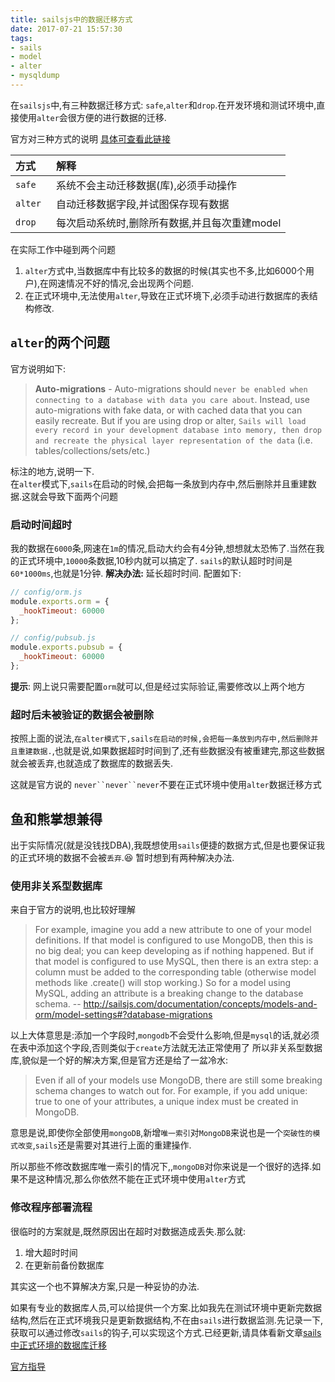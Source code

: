 ```yaml
---
title: sailsjs中的数据迁移方式
date: 2017-07-21 15:57:30
tags: 
- sails
- model
- alter
- mysqldump
---
```



在`sailsjs`中,有三种数据迁移方式: `safe`,`alter`和`drop`.在开发环境和测试环境中,直接使用`alter`会很方便的进行数据的迁移.

官方对三种方式的说明 [具体可查看此链接](http://sailsjs.com/documentation/concepts/models-and-orm/model-settings#?database-migrations)

|**方式**|**解释**|
|:---|:---|
|`safe`|系统不会主动迁移数据(库),必须手动操作|
|`alter `|自动迁移数据字段,并试图保存现有数据|
|`drop`|每次启动系统时,删除所有数据,并且每次重建model|

在实际工作中碰到两个问题

1. `alter`方式中,当数据库中有比较多的数据的时候(其实也不多,比如6000个用户),在网速情况不好的情况,会出现两个问题.
2. 在正式环境中,无法使用`alter`,导致在正式环境下,必须手动进行数据库的表结构修改.

## `alter`的两个问题

官方说明如下:

> **Auto-migrations** - Auto-migrations should `never be enabled when connecting to a database with data you care about`. Instead, use auto-migrations with fake data, or with cached data that you can easily recreate.
>  But if you are using drop or alter, `Sails will load every record in your development database into memory, then drop and recreate the physical layer representation of the data` (i.e. tables/collections/sets/etc.)

标注的地方,说明一下.    
在`alter`模式下,`sails`在启动的时候,会把每一条放到内存中,然后删除并且重建数据.这就会导致下面两个问题
### 启动时间超时
我的数据在`6000`条,网速在`1m`的情况,启动大约会有4分钟,想想就太恐怖了.当然在我的正式环境中,`10000`条数据,10秒内就可以搞定了.
`sails`的默认超时时间是`60*1000ms`,也就是1分钟.
**解决办法:** 延长超时时间.
配置如下:

```js
// config/orm.js
module.exports.orm = {
  _hookTimeout: 60000 
};

// config/pubsub.js
module.exports.pubsub = {
  _hookTimeout: 60000 
};
```
**提示**: 网上说只需要配置`orm`就可以,但是经过实际验证,需要修改以上两个地方

### 超时后未被验证的数据会被删除

按照上面的说法,`在alter模式下,sails在启动的时候,会把每一条放到内存中,然后删除并且重建数据.`,也就是说,如果数据超时时间到了,还有些数据没有被重建完,那这些数据就会被丢弃,也就造成了数据库的数据丢失.

这就是官方说的 `never``never``never`不要在正式环境中使用`alter`数据迁移方式


## 鱼和熊掌想兼得

出于实际情况(就是没钱找DBA),我既想使用`sails`便捷的数据方式,但是也要保证我的正式环境的数据不会被`丢弃`.😆
暂时想到有两种解决办法.

### 使用非关系型数据库

来自于官方的说明,也比较好理解

> For example, imagine you add a new attribute to one of your model definitions. If that model is configured to use MongoDB, then this is no big deal; you can keep developing as if nothing happened. But if that model is configured to use MySQL, then there is an extra step: a column must be added to the corresponding table (otherwise model methods like .create() will stop working.) So for a model using MySQL, adding an attribute is a breaking change to the database schema. -- http://sailsjs.com/documentation/concepts/models-and-orm/model-settings#?database-migrations

以上大体意思是:添加一个字段时,`mongodb`不会受什么影响,但是`mysql`的话,就必须在表中添加这个字段,否则类似于`create`方法就无法正常使用了
所以非关系型数据库,貌似是一个好的解决方案,但是官方还是给了一盆冷水:

> Even if all of your models use MongoDB, there are still some breaking schema changes to watch out for. For example, if you add unique: true to one of your attributes, a unique index must be created in MongoDB.

意思是说,即使你全部使用`mongoDB`,新增`唯一索引`对`MongoDB`来说也是一个`突破性的模式改变`,`sails`还是需要对其进行上面的重建操作.

所以那些不修改数据库唯一索引的情况下,,`mongoDB`对你来说是一个很好的选择.如果不是这种情况,那么你依然不能在正式环境中使用`alter`方式

### 修改程序部署流程

很临时的方案就是,既然原因出在超时对数据造成丢失.那么就:
1. 增大超时时间
2. 在更新前备份数据库

其实这一个也不算解决方案,只是一种妥协的办法.

如果有专业的数据库人员,可以给提供一个方案.比如我先在测试环境中更新完数据结构,然后在正式环境我只是更新数据结构,不在由`sails`进行数据监测.先记录一下,获取可以通过修改`sails`的钩子,可以实现这个方式.已经更新,请具体看新文章[sails中正式环境的数据库迁移](https://stoneren.github.io/2017/07/24/sails%E4%B8%AD%E6%AD%A3%E5%BC%8F%E7%8E%AF%E5%A2%83%E7%9A%84%E6%95%B0%E6%8D%AE%E5%BA%93%E8%BF%81%E7%A7%BB/)




[官方指导](http://sailsjs.com/documentation/concepts/models-and-orm/model-settings)